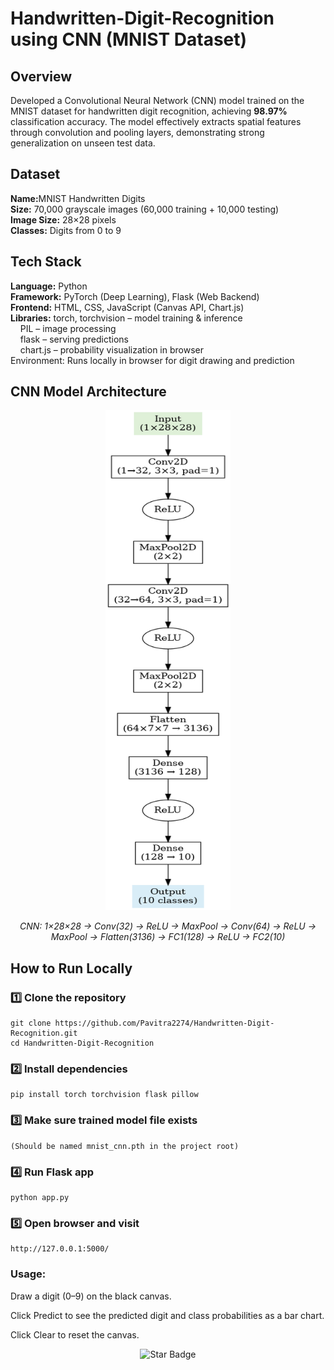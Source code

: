 # Handwritten-Digit-Recognition using CNN (MNIST Dataset)

## Overview

Developed a Convolutional Neural Network (CNN) model trained on the MNIST dataset for handwritten digit recognition, achieving <strong>98.97%</strong> classification accuracy. The model effectively extracts spatial features through convolution and pooling layers, demonstrating strong generalization on unseen test data.

## Dataset

<b>Name:</b>MNIST Handwritten Digits<br>
<b>Size:</b> 70,000 grayscale images (60,000 training + 10,000 testing)<br>
<b>Image Size:</b> 28×28 pixels<br>
<b>Classes:</b> Digits from 0 to 9<br>

## Tech Stack

<b>Language:</b> Python<br>
<b>Framework:</b> PyTorch (Deep Learning), Flask (Web Backend)<br>
<b>Frontend:</b> HTML, CSS, JavaScript (Canvas API, Chart.js)<br>
<b>Libraries:</b> torch, torchvision – model training & inference<br>
&nbsp;&nbsp;&nbsp;&nbsp;PIL – image processing<br>
&nbsp;&nbsp;&nbsp;&nbsp;flask – serving predictions<br>
&nbsp;&nbsp;&nbsp;&nbsp;chart.js – probability visualization in browser<br>
Environment: Runs locally in browser for digit drawing and prediction

## CNN Model Architecture

<div align="center">
  <img src="images/cnn_architecture_diagram.png"
       alt="CNN Architecture Diagram (Conv → ReLU → MaxPool → Conv → ReLU → MaxPool → Flatten → FC → FC)"
       width="200" height="800">
  <p><em>CNN: 1×28×28 → Conv(32) → ReLU → MaxPool → Conv(64) → ReLU → MaxPool → Flatten(3136) → FC1(128) → ReLU → FC2(10)</em></p>
</div>

## How to Run Locally

### 1️⃣ Clone the repository

    git clone https://github.com/Pavitra2274/Handwritten-Digit-Recognition.git
    cd Handwritten-Digit-Recognition

### 2️⃣ Install dependencies

    pip install torch torchvision flask pillow

### 3️⃣ Make sure trained model file exists

    (Should be named mnist_cnn.pth in the project root)

### 4️⃣ Run Flask app

    python app.py

### 5️⃣ Open browser and visit

    http://127.0.0.1:5000/

### Usage:

Draw a digit (0–9) on the black canvas.

Click Predict to see the predicted digit and class probabilities as a bar chart.

Click Clear to reset the canvas.

<p align="center"><img src="https://img.shields.io/static/v1?label=%F0%9F%8C%9F&message=If%20Useful&style=style=flat&color=BC4E99" alt="Star Badge"/></p>
